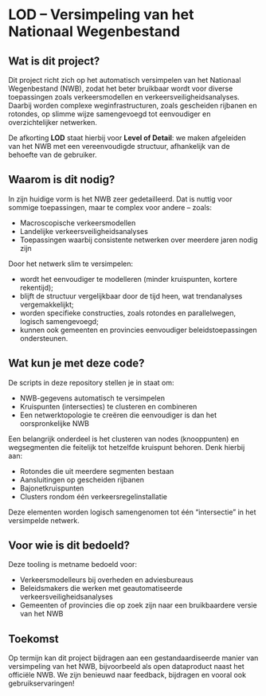 # LOD – Versimpeling van het Nationaal Wegenbestand

## Wat is dit project?

Dit project richt zich op het automatisch versimpelen van het Nationaal Wegenbestand (NWB), zodat het beter bruikbaar wordt voor diverse toepassingen zoals verkeersmodellen en verkeersveiligheidsanalyses. Daarbij worden complexe weginfrastructuren, zoals gescheiden rijbanen en rotondes, op slimme wijze samengevoegd tot eenvoudiger en overzichtelijker netwerken.

De afkorting **LOD** staat hierbij voor **Level of Detail**: we maken afgeleiden van het NWB met een vereenvoudigde structuur, afhankelijk van de behoefte van de gebruiker.

## Waarom is dit nodig?

In zijn huidige vorm is het NWB zeer gedetailleerd. Dat is nuttig voor sommige toepassingen, maar te complex voor andere – zoals:

- Macroscopische verkeersmodellen  
- Landelijke verkeersveiligheidsanalyses  
- Toepassingen waarbij consistente netwerken over meerdere jaren nodig zijn  

Door het netwerk slim te versimpelen:

- wordt het eenvoudiger te modelleren (minder kruispunten, kortere rekentijd);  
- blijft de structuur vergelijkbaar door de tijd heen, wat trendanalyses vergemakkelijkt;  
- worden specifieke constructies, zoals rotondes en parallelwegen, logisch samengevoegd;  
- kunnen ook gemeenten en provincies eenvoudiger beleidstoepassingen ondersteunen.

## Wat kun je met deze code?

De scripts in deze repository stellen je in staat om:

- NWB-gegevens automatisch te versimpelen  
- Kruispunten (intersecties) te clusteren en combineren  
- Een netwerktopologie te creëren die eenvoudiger is dan het oorspronkelijke NWB  

Een belangrijk onderdeel is het clusteren van nodes (knooppunten) en wegsegmenten die feitelijk tot hetzelfde kruispunt behoren. Denk hierbij aan:

- Rotondes die uit meerdere segmenten bestaan  
- Aansluitingen op gescheiden rijbanen  
- Bajonetkruispunten  
- Clusters rondom één verkeersregelinstallatie  

Deze elementen worden logisch samengenomen tot één “intersectie” in het versimpelde netwerk.

## Voor wie is dit bedoeld?

Deze tooling is metname bedoeld voor:

- Verkeersmodelleurs bij overheden en adviesbureaus  
- Beleidsmakers die werken met geautomatiseerde verkeersveiligheidsanalyses  
- Gemeenten of provincies die op zoek zijn naar een bruikbaardere versie van het NWB  

## Toekomst

Op termijn kan dit project bijdragen aan een gestandaardiseerde manier van versimpeling van het NWB, bijvoorbeeld als open dataproduct naast het officiële NWB. We zijn benieuwd naar feedback, bijdragen en vooral ook gebruikservaringen!

